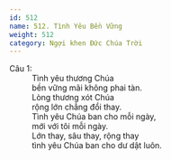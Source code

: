 ```yaml
---
id: 512
name: 512. Tình Yêu Bền Vững
weight: 512
category: Ngợi khen Đức Chúa Trời
---
```

<dl><dt>Câu 1:</dt><dd data-verse="1">Tình yêu thương Chúa <br/>bền vững mãi không phai tàn. <br/>Lòng thương xót Chúa <br/>rộng lớn chẳng đổi thay. <br/>Tình yêu Chúa ban cho mỗi ngày, <br/>mới với tôi mỗi ngày. <br/>Lớn thay, sâu thay, rộng thay <br/>tình yêu Chúa ban cho dư dật luôn. </dd></dl>
